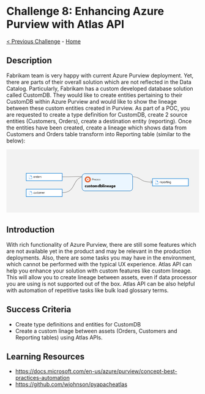 # Challenge 8: Enhancing Azure Purview with Atlas API

[< Previous Challenge](./Challenge7.md) - [Home](../readme.md)

## Description

Fabrikam team is very happy with current Azure Purview deployment. Yet, there are parts of their overall solution which are not reflected in the Data Catalog. Particularly, Fabrikam has a custom developed database solution called CustomDB. They would like to create entities pertaining to their CustomDB within Azure Purview and would like to show the lineage between these custom entities created in Purview. As part of a POC, you are requested to create a type definition for CustomDB, create 2 source entities (Customers, Orders), create a destination entity (reporting). Once the entities have been created, create a lineage which shows data from Customers and Orders table transform into Reporting table (similar to the below):

![screenshot](./screenshotChallenge8.png)


## Introduction

With rich functionality of Azure Purview, there are still some features which are not available yet in the product and may be relevant in the production deployments. Also, there are some tasks you may have in the environment, which cannot be performed with the typical UX experience. Atlas API can help you enhance your solution with custom features like custom lineage. This will allow you to create lineage between assets, even if data processor you are using is not supported out of the box. Atlas API can be also helpful with automation of repetitive tasks like bulk load glossary terms. 


## Success Criteria
- Create type definitions and entities for CustomDB 
- Create a custom linage between assets (Orders, Customers and Reporting tables) using Atlas APIs. 

## Learning Resources
- https://docs.microsoft.com/en-us/azure/purview/concept-best-practices-automation
- https://github.com/wjohnson/pyapacheatlas
